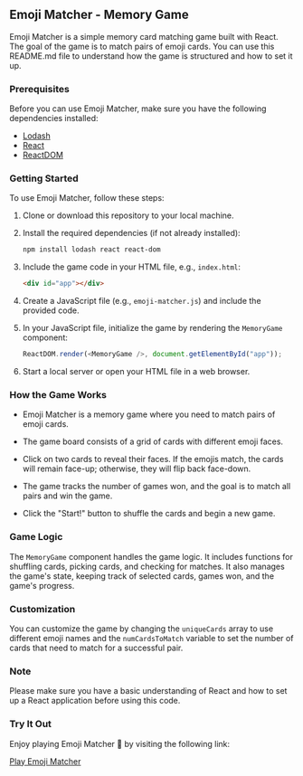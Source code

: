 ## Emoji Matcher - Memory Game

Emoji Matcher is a simple memory card matching game built with React. The goal of the game is to match pairs of emoji cards. You can use this README.md file to understand how the game is structured and how to set it up.

### Prerequisites

Before you can use Emoji Matcher, make sure you have the following dependencies installed:

- [Lodash](https://lodash.com/)
- [React](https://reactjs.org/)
- [ReactDOM](https://reactjs.org/docs/react-dom.html)

### Getting Started

To use Emoji Matcher, follow these steps:

1. Clone or download this repository to your local machine.

2. Install the required dependencies (if not already installed):

   ```bash
   npm install lodash react react-dom
   ```

3. Include the game code in your HTML file, e.g., `index.html`:

   ```html
   <div id="app"></div>
   ```

4. Create a JavaScript file (e.g., `emoji-matcher.js`) and include the provided code.

5. In your JavaScript file, initialize the game by rendering the `MemoryGame` component:

   ```javascript
   ReactDOM.render(<MemoryGame />, document.getElementById("app"));
   ```

6. Start a local server or open your HTML file in a web browser.

### How the Game Works

- Emoji Matcher is a memory game where you need to match pairs of emoji cards.

- The game board consists of a grid of cards with different emoji faces.

- Click on two cards to reveal their faces. If the emojis match, the cards will remain face-up; otherwise, they will flip back face-down.

- The game tracks the number of games won, and the goal is to match all pairs and win the game.

- Click the "Start!" button to shuffle the cards and begin a new game.

### Game Logic

The `MemoryGame` component handles the game logic. It includes functions for shuffling cards, picking cards, and checking for matches. It also manages the game's state, keeping track of selected cards, games won, and the game's progress.

### Customization

You can customize the game by changing the `uniqueCards` array to use different emoji names and the `numCardsToMatch` variable to set the number of cards that need to match for a successful pair.

### Note

Please make sure you have a basic understanding of React and how to set up a React application before using this code.

### Try It Out

Enjoy playing Emoji Matcher 🎉 by visiting the following link:

[Play Emoji Matcher](https://mconour.github.io/emoji-matcher/)
